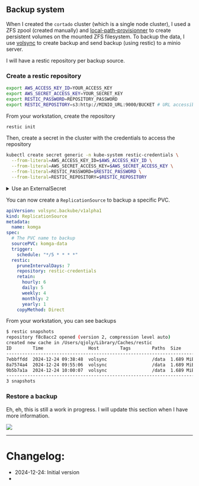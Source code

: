 ## Backup system

When I created the `cortado` cluster (which is a single node cluster), I used a ZFS zpool (created manually) and [local-path-provisionner](https://github.com/rancher/local-path-provisioner) to create persistent volumes on the mounted ZFS filesystem.
To backup the data, I use [volsync](https://github.com/backube/volsync) to create backup and send backup (using restic) to a minio server.

I will have a restic repository per backup source.

### Create a restic repository
```bash
export AWS_ACCESS_KEY_ID=YOUR_ACCESS_KEY
export AWS_SECRET_ACCESS_KEY=YOUR_SECRET_KEY
export RESTIC_PASSWORD=REPOSITORY_PASSWORD
export RESTIC_REPOSITORY=s3:http://MINIO_URL:9000/BUCKET # URL accessible from the cluster
```

From your workstation, create the repository
```bash
restic init
```

Then, create a secret in the cluster with the credentials to access the repository
```bash
kubectl create secret generic -n kube-system restic-credentials \
  --from-literal=AWS_ACCESS_KEY_ID=$AWS_ACCESS_KEY_ID \
  --from-literal=AWS_SECRET_ACCESS_KEY=$AWS_SECRET_ACCESS_KEY \
  --from-literal=RESTIC_PASSWORD=$RESTIC_PASSWORD \
  --from-literal=RESTIC_REPOSITORY=$RESTIC_REPOSITORY
```

<details>
<summary>Use an ExternalSecret</summary>

```yaml
apiVersion: external-secrets.io/v1beta1
kind: ExternalSecret
metadata:
  name: restic-credentials
  namespace: komga
spec:
  refreshInterval: "30s"
  secretStoreRef:
    name: vault-backend
    kind: ClusterSecretStore
  target:
    name: restic-credentials
  data:
    - secretKey: AWS_ACCESS_KEY_ID
      remoteRef:
        key: restic
        property: AWS_ACCESS_KEY_ID
    - secretKey: AWS_SECRET_ACCESS_KEY
      remoteRef:
        key: restic
        property: AWS_SECRET_ACCESS_KEY
    - secretKey: RESTIC_PASSWORD
      remoteRef:
        key: restic
        property: RESTIC_PASSWORD
    - secretKey: RESTIC_REPOSITORY
      remoteRef:
        key: restic
        property: RESTIC_REPOSITORY
```

</details>


You can now create a `ReplicationSource` to backup a specific PVC.

```yaml
apiVersion: volsync.backube/v1alpha1
kind: ReplicationSource
metadata:
  name: komga
spec:
  # The PVC name to backup
  sourcePVC: komga-data
  trigger:
    schedule: "*/5 * * * *"
  restic:
    pruneIntervalDays: 7
    repository: restic-credentials
    retain:
      hourly: 6
      daily: 5
      weekly: 4
      monthly: 2
      yearly: 1
    copyMethod: Direct
```

From your workstation, you can see backups

```bash
$ restic snapshots
repository f8c8acc2 opened (version 2, compression level auto)
created new cache in /Users/qjoly/Library/Caches/restic
ID        Time                 Host        Tags        Paths  Size
-----------------------------------------------------------------------
7ebbffdd  2024-12-24 09:38:48  volsync                 /data  1.689 MiB
8a7574a4  2024-12-24 09:55:06  volsync                 /data  1.689 MiB
9b5b7a1a  2024-12-24 10:00:07  volsync                 /data  1.689 MiB
-----------------------------------------------------------------------
3 snapshots
```

### Restore a backup

Eh, eh, this is still a work in progress. I will update this section when I have more information.

![](https://media.tenor.com/udq1uD9WHSQAAAAM/oops.gif)

---

# Changelog:
- 2024-12-24: Initial version
- 